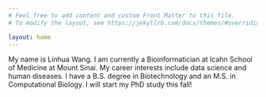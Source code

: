 ```yaml
---
# Feel free to add content and custom Front Matter to this file.
# To modify the layout, see https://jekyllrb.com/docs/themes/#overriding-theme-defaults

layout: home
---
```

<p>
My name is Linhua Wang. I am currently a Bioinformatician at Icahn School of Medicine at Mount Sinai. My career interests include data science and human diseases. I have a B.S. degree in Biotechnology and an M.S. in Computational Biology. I will start my PhD study this fall! 
</p>
